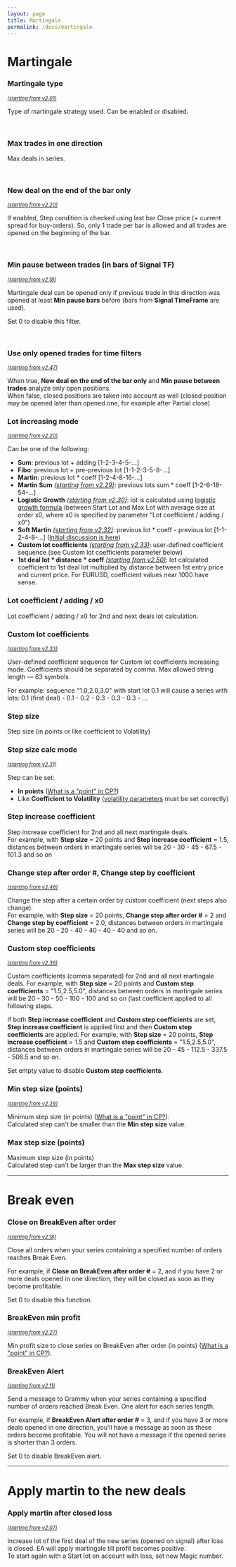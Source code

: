 ```yaml
---
layout: page
title: Martingale
permalink: /docs/martingale
---
```


# Martingale

### Martingale type

<sup>[*(starting from v2.01)*](/docs/versions-history#20200409-201)</sup>

Type of martingale strategy used. Can be enabled or disabled.

<br />

### Max trades in one direction

Max deals in series.

<br />

### New deal on the end of the bar only

<sup>[*(starting from v2.20)*](/docs/versions-history#20201103-220)</sup>

If enabled, Step condition is checked using last bar Close price (+ current spread for buy-orders). So, only 1 trade per bar is allowed and all trades are opened on the beginning of the bar.

<br />

### Min pause between trades (in bars of Signal TF)

<sup>[*(starting from v2.18)*](/docs/versions-history#20200908-218)</sup>

Martingale deal can be opened only if previous trade in this direction was opened at least **Min pause bars** before (bars from **Signal TimeFrame** are used).

Set 0 to disable this filter.

<br />

### Use only opened trades for time filters

<sup>[*(starting from v2.47)*](/docs/versions-history#20220520-247)</sup>

When true, **New deal on the end of the bar only** and **Min pause between trades** analyze only open positions.<br/>
When false, closed positions are taken into account as well (closed position may be opened later than opened one, for example after Partial close)


### Lot increasing mode

<sup>[*(starting from v2.20)*](/docs/versions-history#20201103-220)</sup>

Can be one of the following:<br/>
* **Sum**: previous lot + adding [1-2-3-4-5-...]
* **Fibo**: previous lot + pre-previous lot [1-1-2-3-5-8-...]
* **Martin**: previous lot * coeff [1-2-4-8-16-...]
* **Martin Sum** [*(starting from v2.29)*](/docs/versions-history#20210403-229): previous lots sum * coeff [1-2-6-18-54-...]
* **Logistic Growth** [*(starting from v2.30)*](/docs/versions-history#20210419-230): lot is calculated using [logistic growth formula](https://communitypowerea.userecho.com/en/communities/1/topics/199-smart-risk-limitation-of-martingale-by-logistic-growth) (between Start Lot and Max Lot with average size at order x0, where x0 is specified by parameter “Lot coefficient / adding / x0”)
* **Soft Martin** [*(starting from v2.32)*](/docs/versions-history#20210605-232): previous lot * coeff - previous lot [1-1-2-4-8-...] ([Initial discussion is here](https://communitypowerea.userecho.com/en/communities/1/topics/318-position-cutter-pc-reduce-the-lot-size-by-previous-lot-size-in-the-sequence))
* **Custom lot coefficients** [*(starting from v2.33)*](/docs/versions-history#20210610-233): user-defined coefficient sequence (see Custom lot coefficients parameter below)
* **1st deal lot * distance * coeff** [*(starting from v2.50)*](/docs/versions-history#20221014-20230107-250): lot calculated coefficient to 1st deal lot multiplied by distance between 1st entry price and current price. For EURUSD, coefficient values near 1000 have sense.


### Lot coefficient / adding / x0

Lot coefficient / adding / x0 for 2nd and next deals lot calculation.


### Custom lot coefficients

<sup>[*(starting from v2.33)*](/docs/versions-history#20210610-233)</sup>

User-defined coefficient sequence for Custom lot coefficients increasing mode. Coefficients should be separated by comma. Max allowed string length — 63 symbols.

For example: sequence "1.0,2.0,3.0" with start lot 0.1 will cause a series with lots: 0.1 (first deal) - 0.1 - 0.2 - 0.3 - 0.3 - 0.3 - ...


### Step size

Step size (in points or like coefficient to Volatility)


### Step size calc mode

<sup>[*(starting from v2.31)*](/docs/versions-history#20210508-231)</sup>

Step can be set:<br/>
* **In points** ([What is a "point" in CP?](https://communitypowerea.userecho.com/en/communities/7/topics/384-what-is-a-point-in-cp-what-does-stoploss-250-points-mean))
* Like **Coefficient to Volatility** ([volatility parameters](https://docs.google.com/document/d/1ww1M97H54IBwtCKZDhxtqsTsrtEMKofXHMEWMGCyZNs/edit#heading=h.sx27nza3heuj) must be set correctly)


### Step increase coefficient

Step increase coefficient for 2nd and all next martingale deals. <br/>
For example, with **Step size** = 20 points and **Step increase coefficient** = 1.5, distances between orders in martingale series will be 20 - 30 - 45 - 67.5 - 101.3 and so on


### Change step after order #, Change step by coefficient

<sup>[*(starting from v2.46)*](/docs/versions-history#20220428-246)</sup>

Change the step after a certain order by custom coefficient (next steps also change).<br/>
For example, with **Step size** = 20 points, **Change step after order #** = 2 and **Change step by coefficient** = 2.0, distances between orders in martingale series will be 20 - 20 - 40 - 40 - 40 - 40 and so on.


### Custom step coefficients

<sup>[*(starting from v2.36)*](/docs/versions-history#20210804-236)</sup>

Custom coefficients (comma separated) for 2nd and all next martingale deals. For example, with **Step size** = 20 points and **Custom step coefficients** = "1.5,2.5,5.0", distances between orders in martingale series will be 20 - 30 - 50 - 100 - 100 and so on (last coefficient applied to all following steps.

If both **Step increase coefficient** and **Custom step coefficients** are set, **Step increase coefficient** is applied first and then **Custom step coefficients** are applied. For example, with **Step size** = 20 points, **Step increase coefficient** = 1.5 and **Custom step coefficients** = "1.5,2.5,5.0", distances between orders in martingale series will be 20 - 45 - 112.5 - 337.5 - 506.5 and so on.

Set empty value to disable **Custom step coefficients**.


### Min step size (points)

<sup>[*(starting from v2.29)*](/docs/versions-history#20210403-229)</sup>

Minimum step size (in points) ([What is a "point" in CP?](https://communitypowerea.userecho.com/en/communities/7/topics/384-what-is-a-point-in-cp-what-does-stoploss-250-points-mean)).<br/>
Calculated step can't be smaller than the **Min step size** value.


### Max step size (points)

Maximum step size (in points)<br/>
Calculated step can't be larger than the **Max step size** value.


<hr>

# Break even

### Close on BreakEven after order #

<sup>[*(starting from v2.18)*](/docs/versions-history#20200908-218)</sup>

Close all orders when your series containing a specified number of orders reaches Break Even.

For example, if **Close on BreakEven after order #** = 2, and if you have 2 or more deals opened in one direction, they will be closed as soon as they become profitable.

Set 0 to disable this function.


### BreakEven min profit

<sup>[*(starting from v2.27)*](/docs/versions-history#20210302-227)</sup>

Min profit size to close series on BreakEven after order (in points) ([What is a "point" in CP?](https://communitypowerea.userecho.com/en/communities/7/topics/384-what-is-a-point-in-cp-what-does-stoploss-250-points-mean)).


### BreakEven Alert

<sup>[*(starting from v2.11)*](/docs/versions-history#20200528-211)</sup>

Send a message to Grammy when your series containing a specified number of orders reached Break Even. One alert for each series length.

For example, if **BreakEven Alert after order #** = 3, and if you have 3 or more deals opened in one direction, you’ll have a message as soon as these orders become profitable. You will not have a message if the opened series is shorter than 3 orders.

Set 0 to disable BreakEven alert.


<hr>

# Apply martin to the new deals

### Apply martin after closed loss

<sup>[*(starting from v2.07)*](/docs/versions-history#20200504-207)</sup>

Increase lot of the first deal of the new series (opened on signal) after loss is closed. EA will apply martingale till profit becomes positive.<br/>
To start again with a Start lot on account with loss, set new Magic number.

